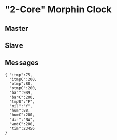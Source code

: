 # "2-Core" Morphin Clock #

## Master 

## Slave 

## Messages 
```
{ "itmp":75,
  "itmpC":200,
  "otmp":88,
  "otmpC":200,
  "bar":989,
  "barC":200,
  "tmpU":"F",
  "mil":"Y",
  "hum":88,
  "humC":200,
  "dir":"NW",
  "wndC":200,
  "tim":23456 
}
```